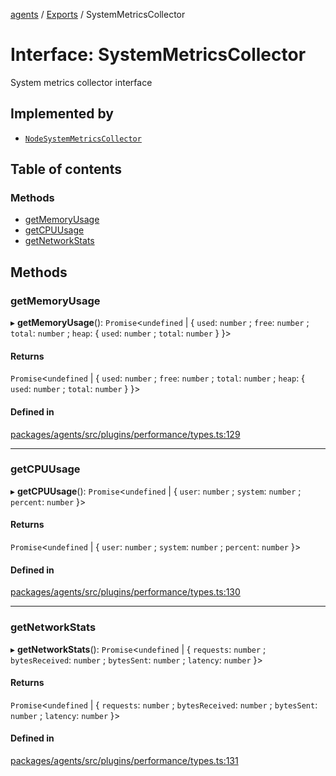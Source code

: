 <!-- 
 ⚠️  AUTO-GENERATED FILE - DO NOT EDIT MANUALLY
 This file is automatically generated by scripts/docs-generator.js
 To make changes, edit the source TypeScript files or update the generator script
-->

[agents](../../) / [Exports](../modules) / SystemMetricsCollector

# Interface: SystemMetricsCollector

System metrics collector interface

## Implemented by

- [`NodeSystemMetricsCollector`](../classes/NodeSystemMetricsCollector)

## Table of contents

### Methods

- [getMemoryUsage](SystemMetricsCollector#getmemoryusage)
- [getCPUUsage](SystemMetricsCollector#getcpuusage)
- [getNetworkStats](SystemMetricsCollector#getnetworkstats)

## Methods

### getMemoryUsage

▸ **getMemoryUsage**(): `Promise`\<`undefined` \| \{ `used`: `number` ; `free`: `number` ; `total`: `number` ; `heap`: \{ `used`: `number` ; `total`: `number`  }  }\>

#### Returns

`Promise`\<`undefined` \| \{ `used`: `number` ; `free`: `number` ; `total`: `number` ; `heap`: \{ `used`: `number` ; `total`: `number`  }  }\>

#### Defined in

[packages/agents/src/plugins/performance/types.ts:129](https://github.com/woojubb/robota/blob/e1b7b651a85a9b93f075b6523ec8de869e77f12c/packages/agents/src/plugins/performance/types.ts#L129)

___

### getCPUUsage

▸ **getCPUUsage**(): `Promise`\<`undefined` \| \{ `user`: `number` ; `system`: `number` ; `percent`: `number`  }\>

#### Returns

`Promise`\<`undefined` \| \{ `user`: `number` ; `system`: `number` ; `percent`: `number`  }\>

#### Defined in

[packages/agents/src/plugins/performance/types.ts:130](https://github.com/woojubb/robota/blob/e1b7b651a85a9b93f075b6523ec8de869e77f12c/packages/agents/src/plugins/performance/types.ts#L130)

___

### getNetworkStats

▸ **getNetworkStats**(): `Promise`\<`undefined` \| \{ `requests`: `number` ; `bytesReceived`: `number` ; `bytesSent`: `number` ; `latency`: `number`  }\>

#### Returns

`Promise`\<`undefined` \| \{ `requests`: `number` ; `bytesReceived`: `number` ; `bytesSent`: `number` ; `latency`: `number`  }\>

#### Defined in

[packages/agents/src/plugins/performance/types.ts:131](https://github.com/woojubb/robota/blob/e1b7b651a85a9b93f075b6523ec8de869e77f12c/packages/agents/src/plugins/performance/types.ts#L131)
